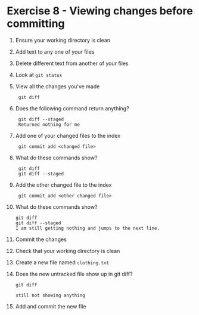# Exercise 8 - Viewing changes before committing

1. Ensure your working directory is clean

2. Add text to any one of your files

3. Delete different text from another of your files

4. Look at `git status`

5. View all the changes you've made

        git diff

6. Does the following command return anything?

        git diff --staged
        Returned nothing for me

7. Add one of your changed files to the index

        git commit add <changed file>

8. What do these commands show?

        git diff
        git diff --staged

9. Add the other changed file to the index

        git commit add <other changed file>

10. What do these commands show?

        git diff
        git diff --staged
        I am still getting nothing and jumps to the next line.

11. Commit the changes

12. Check that your working directory is clean

13. Create a new file named `clothing.txt`

14. Does the new untracked file show up in git diff?

        git diff
        
        still not showing anything

15. Add and commit the new file

